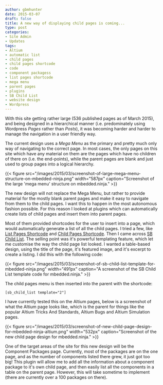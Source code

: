 ```yaml
---
author: gbmhunter
date: 2015-03-07
draft: false
title: A new way of displaying child pages is coming...
type: post
categories:
- Site Admin
- Updates
tags:
- Altium
- automatic list
- child pages
- child pages shortcode
- code
- component packagess
- list pages shortcode
- mega menu
- parent pages
- plugins
- SB Child List
- website design
- Wordpress
---
```


With this site getting rather large (536 published pages as of March 2015), and being designed in a hierarchical manner (i.e. predominately using Wordpress _Pages_ rather than _Posts_), it was becoming harder and harder to manage the navigation in a user friendly way.

The current design uses a _Mega Menu_ as the primary and pretty much only way of navigating to the correct page. In most cases, the only pages on this site which have any material on them are the pages which have no children of there on (i.e. the end-points), while the parent pages are blank and just used to group pages into a logical hierarchy. 

{{< figure src="/images/2015/03/screenshot-of-large-mega-menu-structure-on-mbedded-ninja.png" width="587px" caption="Screenshot of the large 'mega menu' structure on mbedded.ninja."  >}}

The new design will not replace the Mega Menu, but rather to provide material for the mostly blank parent pages and make it easy to navigate from them to the child pages. I want this to happen in the most autonomous fashion possible. For this reason I looked at plugins which can automatically create lists of child pages and insert them into parent pages.

Most of them provided shortcodes for the user to insert into a page, which would automatically generate a list of all the child pages. I tried a few, like [List Pages Shortcode](https://wordpress.org/plugins/list-pages-shortcode/) and [Child Pages Shortcode](https://wordpress.org/plugins/child-pages-shortcode/). Then I came across [SB Child List](https://wordpress.org/plugins/sb-child-list/). The selling point was it's powerful templating feature, which let me customise the way the child page list looked. I wanted a table-based design, using the title of the page, it's featured image, and it's excerpt to create a listing. I did this with the following code:

{{< figure src="/images/2015/03/screenshot-of-sb-child-list-template-for-mbedded-ninja.png" width="491px" caption="A screenshot of the SB Child List template code for mbedded.ninja."  >}}

The child pages menu is then inserted into the parent with the shortcode:

```text
[sb_child_list template="2"]
```

I have currently tested this on the Altium pages, below is a screenshot of what the Altium page looks like, which is the parent for things like the popular Altium Tricks And Standards, Altium Bugs and Altium Simulation pages.

{{< figure src="/images/2015/03/screenshot-of-new-child-page-design-for-mbedded-ninja-altium.png" width="532px" caption="Screenshot of the new child page design for mbedded.ninja."  >}}

One of the target areas of the site for this new design will be the Component Packages page. Currently, most of the packages are on the one page, and as the number of components listed there grew, it just got too big! This plugin will allow me to add all the information about a component package to it's own child page, and then easily list all the components in a table on the parent page. However, this will take sometime to implement (there are currently over a 100 packages on there).
